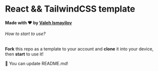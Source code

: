 # React && TailwindCSS template
#### Made with ❤️ by [Valeh Ismayilov](https://valehismayilov.vercel.app)

###### How to start to use? 

**Fork** this repo as a template to your account and **clone** it into your device, then **start** to use it!

👾 You can update README.md!
